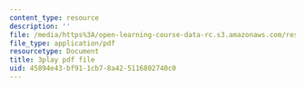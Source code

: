 ```yaml
---
content_type: resource
description: ''
file: /media/https%3A/open-learning-course-data-rc.s3.amazonaws.com/res-18-009-learn-differential-equations-up-close-with-gilbert-strang-and-cleve-moler-fall-2015/45894e43bf911cb78a425116802740c0_zrFJKy5l_PY.pdf
file_type: application/pdf
resourcetype: Document
title: 3play pdf file
uid: 45894e43-bf91-1cb7-8a42-5116802740c0
---
```


